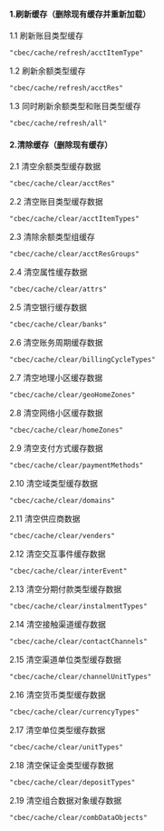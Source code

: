#### 1.刷新缓存（删除现有缓存并重新加载）
1.1 刷新账目类型缓存
>
`"cbec/cache/refresh/acctItemType"`

1.2 刷新余额类型缓存
>
`"cbec/cache/refresh/acctRes"`

1.3 同时刷新余额类型和账目类型缓存
>
`"cbec/cache/refresh/all"`


#### 2.清除缓存（删除现有缓存）
2.1 清空余额类型缓存数据
>
`"cbec/cache/clear/acctRes"`


2.2 清空账目类型缓存数据
> 
`"cbec/cache/clear/acctItemTypes"`

2.3 清除余额类型组缓存
> 
`"cbec/cache/clear/acctResGroups"`

2.4 清空属性缓存数据
> 
`"cbec/cache/clear/attrs"`

2.5 清空银行缓存数据
> 
`"cbec/cache/clear/banks"`

2.6 清空账务周期缓存数据
> 
`"cbec/cache/clear/billingCycleTypes"`

2.7 清空地理小区缓存数据
> 
`"cbec/cache/clear/geoHomeZones"`

2.8 清空网络小区缓存数据
> 
`"cbec/cache/clear/homeZones"`

2.9 清空支付方式缓存数据
> 
`"cbec/cache/clear/paymentMethods"`

2.10 清空域类型缓存数据
> 
`"cbec/cache/clear/domains"`

2.11 清空供应商数据
> 
`"cbec/cache/clear/venders"`

2.12 清空交互事件缓存数据
> 
`"cbec/cache/clear/interEvent"`

2.13 清空分期付款类型缓存数据
> 
`"cbec/cache/clear/instalmentTypes"`

2.14 清空接触渠道缓存数据
> 
`"cbec/cache/clear/contactChannels"`

2.15 清空渠道单位类型缓存数据
> 
`"cbec/cache/clear/channelUnitTypes"`

2.16 清空货币类型缓存数据
> 
`"cbec/cache/clear/currencyTypes"`

2.17 清空单位类型缓存数据
> 
`"cbec/cache/clear/unitTypes"`

2.18 清空保证金类型缓存数据
> 
`"cbec/cache/clear/depositTypes"`

2.19 清空组合数据对象缓存数据
> 
`"cbec/cache/clear/combDataObjects"`


